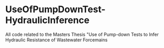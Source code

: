 # UseOfPumpDownTest-HydraulicInference
All code related to the Masters Thesis "Use of Pump-down Tests to Infer Hydraulic Resistance of Wastewater Forcemains 
